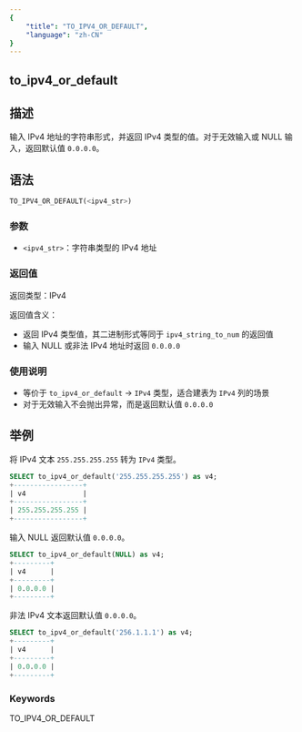 ```yaml
---
{
    "title": "TO_IPV4_OR_DEFAULT",
    "language": "zh-CN"
}
---
```


## to_ipv4_or_default

## 描述
输入 IPv4 地址的字符串形式，并返回 IPv4 类型的值。对于无效输入或 NULL 输入，返回默认值 `0.0.0.0`。

## 语法
```sql
TO_IPV4_OR_DEFAULT(<ipv4_str>)
```

### 参数
- `<ipv4_str>`：字符串类型的 IPv4 地址

### 返回值
返回类型：IPv4

返回值含义：
- 返回 IPv4 类型值，其二进制形式等同于 `ipv4_string_to_num` 的返回值
- 输入 NULL 或非法 IPv4 地址时返回 `0.0.0.0`

### 使用说明
- 等价于 `to_ipv4_or_default` → `IPv4` 类型，适合建表为 `IPv4` 列的场景
- 对于无效输入不会抛出异常，而是返回默认值 `0.0.0.0`

## 举例

将 IPv4 文本 `255.255.255.255` 转为 `IPv4` 类型。
```sql
SELECT to_ipv4_or_default('255.255.255.255') as v4;
+-----------------+
| v4              |
+-----------------+
| 255.255.255.255 |
+-----------------+
```

输入 NULL 返回默认值 `0.0.0.0`。
```sql
SELECT to_ipv4_or_default(NULL) as v4;
+---------+
| v4      |
+---------+
| 0.0.0.0 |
+---------+
```

非法 IPv4 文本返回默认值 `0.0.0.0`。
```sql
SELECT to_ipv4_or_default('256.1.1.1') as v4;
+---------+
| v4      |
+---------+
| 0.0.0.0 |
+---------+
```

### Keywords

TO_IPV4_OR_DEFAULT
